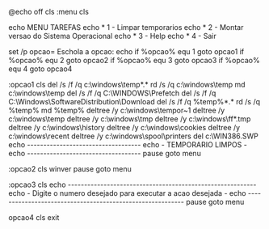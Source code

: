 @echo off
cls
:menu
cls

echo               MENU TAREFAS
echo * 1 - Limpar temporarios
echo * 2 - Montar versao do Sistema Operacional
echo * 3 - Help
echo * 4 - Sair

set /p opcao= Eschola a opcao:
echo
if %opcao% equ 1 goto opcao1
if %opcao% equ 2 goto opcao2
if %opcao% equ 3 goto opcao3
if %opcao% equ 4 goto opcao4

:opcao1
cls
del /s /f /q c:\windows\temp\*.*
rd /s /q c:\windows\temp
md c:\windows\temp
del /s /f /q C:\WINDOWS\Prefetch
del /s /f /q C:\Windows\SoftwareDistribution\Download
del /s /f /q %temp%\*.*
rd /s /q %temp%
md %temp%
deltree /y c:\windows\tempor~1
deltree /y c:\windows\temp
deltree /y c:\windows\tmp
deltree /y c:\windows\ff*.tmp
deltree /y c:\windows\history
deltree /y c:\windows\cookies
deltree /y c:\windows\recent
deltree /y c:\windows\spool\printers
del c:\WIN386.SWP
echo -----------------------------------
echo -       TEMPORARIO LIMPOS         -
echo -----------------------------------
pause
goto menu

:opcao2
cls
winver
pause
goto menu

:opcao3
cls
echo ----------------------------------------------------------
echo - Digite o numero desejado para executar a acao desejada -
echo ----------------------------------------------------------
pause
goto menu

opcao4
cls
exit

